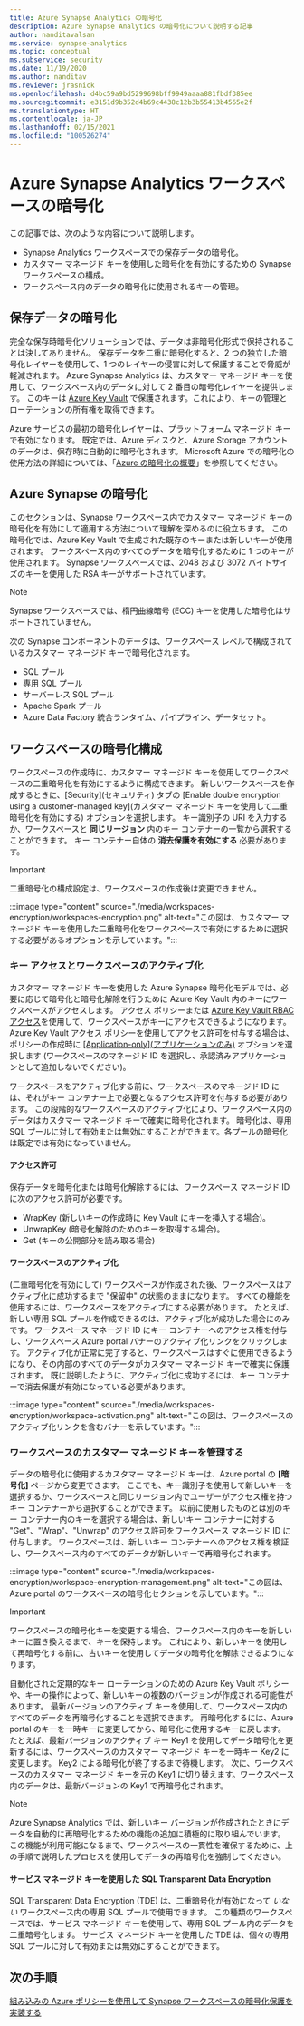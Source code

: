 ```yaml
---
title: Azure Synapse Analytics の暗号化
description: Azure Synapse Analytics の暗号化について説明する記事
author: nanditavalsan
ms.service: synapse-analytics
ms.topic: conceptual
ms.subservice: security
ms.date: 11/19/2020
ms.author: nanditav
ms.reviewer: jrasnick
ms.openlocfilehash: d4bc59a9bd5299698bff9949aaaa881fbdf385ee
ms.sourcegitcommit: e3151d9b352d4b69c4438c12b3b55413b4565e2f
ms.translationtype: HT
ms.contentlocale: ja-JP
ms.lasthandoff: 02/15/2021
ms.locfileid: "100526274"
---
```

# <a name="encryption-for-azure-synapse-analytics-workspaces"></a>Azure Synapse Analytics ワークスペースの暗号化

この記事では、次のような内容について説明します。
* Synapse Analytics ワークスペースでの保存データの暗号化。
* カスタマー マネージド キーを使用した暗号化を有効にするための Synapse ワークスペースの構成。
* ワークスペース内のデータの暗号化に使用されるキーの管理。

## <a name="encryption-of-data-at-rest"></a>保存データの暗号化

完全な保存時暗号化ソリューションでは、データは非暗号化形式で保持されることは決してありません。 保存データを二重に暗号化すると、2 つの独立した暗号化レイヤーを使用して、1 つのレイヤーの侵害に対して保護することで脅威が軽減されます。 Azure Synapse Analytics は、カスタマー マネージド キーを使用して、ワークスペース内のデータに対して 2 番目の暗号化レイヤーを提供します。 このキーは [Azure Key Vault](../../key-vault/general/overview.md) で保護されます。これにより、キーの管理とローテーションの所有権を取得できます。

Azure サービスの最初の暗号化レイヤーは、プラットフォーム マネージド キーで有効になります。 既定では、Azure ディスクと、Azure Storage アカウントのデータは、保存時に自動的に暗号化されます。 Microsoft Azure での暗号化の使用方法の詳細については、「[Azure の暗号化の概要](../../security/fundamentals/encryption-overview.md)」を参照してください。

## <a name="azure-synapse-encryption"></a>Azure Synapse の暗号化

このセクションは、Synapse ワークスペース内でカスタマー マネージド キーの暗号化を有効にして適用する方法について理解を深めるのに役立ちます。 この暗号化では、Azure Key Vault で生成された既存のキーまたは新しいキーが使用されます。 ワークスペース内のすべてのデータを暗号化するために 1 つのキーが使用されます。 Synapse ワークスペースでは、2048 および 3072 バイトサイズのキーを使用した RSA キーがサポートされています。

> [!NOTE]
> Synapse ワークスペースでは、楕円曲線暗号 (ECC) キーを使用した暗号化はサポートされていません。

次の Synapse コンポーネントのデータは、ワークスペース レベルで構成されているカスタマー マネージド キーで暗号化されます。
* SQL プール
 * 専用 SQL プール
 * サーバーレス SQL プール
* Apache Spark プール
* Azure Data Factory 統合ランタイム、パイプライン、データセット。

## <a name="workspace-encryption-configuration"></a>ワークスペースの暗号化構成

ワークスペースの作成時に、カスタマー マネージド キーを使用してワークスペースの二重暗号化を有効にするように構成できます。 新しいワークスペースを作成するときに、[Security]\(セキュリティ\) タブの [Enable double encryption using a customer-managed key]\(カスタマー マネージド キーを使用して二重暗号化を有効にする\) オプションを選択します。 キー識別子の URI を入力するか、ワークスペースと **同じリージョン** 内のキー コンテナーの一覧から選択することができます。 キー コンテナー自体の **消去保護を有効にする** 必要があります。

> [!IMPORTANT]
> 二重暗号化の構成設定は、ワークスペースの作成後は変更できません。

:::image type="content" source="./media/workspaces-encryption/workspaces-encryption.png" alt-text="この図は、カスタマー マネージド キーを使用した二重暗号化をワークスペースで有効にするために選択する必要があるオプションを示しています。":::

### <a name="key-access-and-workspace-activation"></a>キー アクセスとワークスペースのアクティブ化

カスタマー マネージド キーを使用した Azure Synapse 暗号化モデルでは、必要に応じて暗号化と暗号化解除を行うために Azure Key Vault 内のキーにワークスペースがアクセスします。 アクセス ポリシーまたは [Azure Key Vault RBAC アクセス](../../key-vault/general/rbac-guide.md)を使用して、ワークスペースがキーにアクセスできるようになります。 Azure Key Vault アクセス ポリシーを使用してアクセス許可を付与する場合は、ポリシーの作成時に [[Application-only]\(アプリケーションのみ\)](../../key-vault/general/secure-your-key-vault.md#key-vault-authentication-options) オプションを選択します (ワークスペースのマネージド ID を選択し、承認済みアプリケーションとして追加しないでください)。

 ワークスペースをアクティブ化する前に、ワークスペースのマネージド ID には、それがキー コンテナー上で必要となるアクセス許可を付与する必要があります。 この段階的なワークスペースのアクティブ化により、ワークスペース内のデータはカスタマー マネージド キーで確実に暗号化されます。 暗号化は、専用 SQL プールに対して有効または無効にすることができます。各プールの暗号化は既定では有効になっていません。

#### <a name="permissions"></a>アクセス許可

保存データを暗号化または暗号化解除するには、ワークスペース マネージド ID に次のアクセス許可が必要です。
* WrapKey (新しいキーの作成時に Key Vault にキーを挿入する場合)。
* UnwrapKey (暗号化解除のためのキーを取得する場合)。
* Get (キーの公開部分を読み取る場合)

#### <a name="workspace-activation"></a>ワークスペースのアクティブ化

(二重暗号化を有効にして) ワークスペースが作成された後、ワークスペースはアクティブ化に成功するまで "保留中" の状態のままになります。 すべての機能を使用するには、ワークスペースをアクティブにする必要があります。 たとえば、新しい専用 SQL プールを作成できるのは、アクティブ化が成功した場合にのみです。 ワークスペース マネージド ID にキー コンテナーへのアクセス権を付与し、ワークスペース Azure portal バナーのアクティブ化リンクをクリックします。 アクティブ化が正常に完了すると、ワークスペースはすぐに使用できるようになり、その内部のすべてのデータがカスタマー マネージド キーで確実に保護されます。 既に説明したように、アクティブ化に成功するには、キー コンテナーで消去保護が有効になっている必要があります。

:::image type="content" source="./media/workspaces-encryption/workspace-activation.png" alt-text="この図は、ワークスペースのアクティブ化リンクを含むバナーを示しています。":::


### <a name="manage-the-workspace-customer-managed-key"></a>ワークスペースのカスタマー マネージド キーを管理する 

データの暗号化に使用するカスタマー マネージド キーは、Azure portal の **[暗号化]** ページから変更できます。 ここでも、キー識別子を使用して新しいキーを選択するか、ワークスペースと同じリージョン内でユーザーがアクセス権を持つキー コンテナーから選択することができます。 以前に使用したものとは別のキー コンテナー内のキーを選択する場合は、新しいキー コンテナーに対する "Get"、"Wrap"、"Unwrap" のアクセス許可をワークスペース マネージド ID に付与します。 ワークスペースは、新しいキー コンテナーへのアクセス権を検証し、ワークスペース内のすべてのデータが新しいキーで再暗号化されます。

:::image type="content" source="./media/workspaces-encryption/workspace-encryption-management.png" alt-text="この図は、Azure portal のワークスペースの暗号化セクションを示しています。":::

>[!IMPORTANT]
>ワークスペースの暗号化キーを変更する場合、ワークスペース内のキーを新しいキーに置き換えるまで、キーを保持します。 これにより、新しいキーを使用して再暗号化する前に、古いキーを使用してデータの暗号化を解除できるようになります。

自動化された定期的なキー ローテーションのための Azure Key Vault ポリシーや、キーの操作によって、新しいキーの複数のバージョンが作成される可能性があります。 最新バージョンのアクティブ キーを使用して、ワークスペース内のすべてのデータを再暗号化することを選択できます。 再暗号化するには、Azure portal のキーを一時キーに変更してから、暗号化に使用するキーに戻します。 たとえば、最新バージョンのアクティブ キー Key1 を使用してデータ暗号化を更新するには、ワークスペースのカスタマー マネージド キーを一時キー Key2 に変更します。 Key2 による暗号化が終了するまで待機します。 次に、ワークスペースのカスタマー マネージド キーを元の Key1 に切り替えます。ワークスペース内のデータは、最新バージョンの Key1 で再暗号化されます。

> [!NOTE]
> Azure Synapse Analytics では、新しいキー バージョンが作成されたときにデータを自動的に再暗号化するための機能の追加に積極的に取り組んでいます。 この機能が利用可能になるまで、ワークスペースの一貫性を確保するために、上の手順で説明したプロセスを使用してデータの再暗号化を強制してください。

#### <a name="sql-transparent-data-encryption-with-service-managed-keys"></a>サービス マネージド キーを使用した SQL Transparent Data Encryption

SQL Transparent Data Encryption (TDE) は、二重暗号化が有効になって *いない* ワークスペース内の専用 SQL プールで使用できます。 この種類のワークスペースでは、サービス マネージド キーを使用して、専用 SQL プール内のデータを二重暗号化します。 サービス マネージド キーを使用した TDE は、個々の専用 SQL プールに対して有効または無効にすることができます。

## <a name="next-steps"></a>次の手順

[組み込みの Azure ポリシーを使用して Synapse ワークスペースの暗号化保護を実装する](../policy-reference.md)

